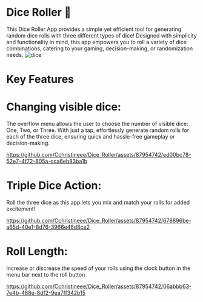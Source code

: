# Dice Roller 🎲

This Dice Roller App provides a simple yet efficient tool for generating random dice rolls with three different types of dice! 
Designed with simplicity and functionality in mind, this app empowers you to roll a variety of dice combinations, catering to your gaming, decision-making, or randomization needs.
![dice](https://github.com/Cchristineee/Dice_Roller/assets/87954742/cb05a7e3-4e57-4d62-90b2-3c5cf932617f)

# Key Features 

# Changing visible dice: 
The overflow menu allows the user to choose the number of visible dice: One, Two, or Three. 
With just a tap, effortlessly generate random rolls for each of the three dice, ensuring quick and hassle-free gameplay or decision-making.

https://github.com/Cchristineee/Dice_Roller/assets/87954742/ed00bc78-52e7-4f72-805a-cca6eb83ba1b


# Triple Dice Action: 
Roll the three dice as this app lets you mix and match your rolls for added excitement! 

https://github.com/Cchristineee/Dice_Roller/assets/87954742/678896be-a65d-40e1-8d76-3966e46d8ce2

# Roll Length: 
Increase or discrease the speed of your rolls using the clock button in the menu bar next to the roll button 

https://github.com/Cchristineee/Dice_Roller/assets/87954742/06abbb63-7e4b-488e-8df2-9ea7ff342b15

